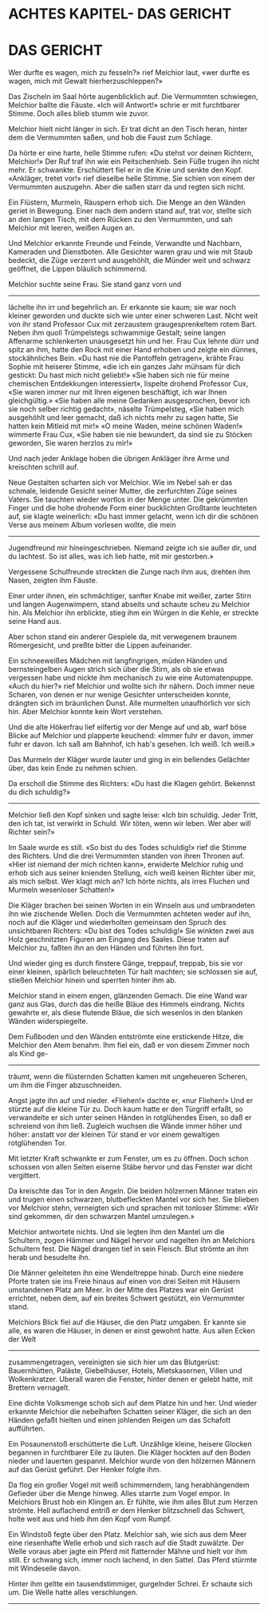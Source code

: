 # ACHTES KAPITEL- DAS GERICHT

<!-- Source: mistral OCR -->

# DAS GERICHT

Wer durfte es wagen, mich zu fesseln?» rief Melchior laut, «wer durfte es wagen, mich mit Gewalt hierherzuschleppen?»

Das Zischeln im Saal hörte augenblicklich auf. Die Vermummten schwiegen, Melchior ballte die Fäuste.
«Ich will Antwort!» schrie er mit furchtbarer Stimme. Doch alles blieb stumm wie zuvor.

Melchior hielt nicht länger in sich. Er trat dicht an den Tisch heran, hinter dem die Vermummten saßen, und hob die Faust zum Schlage.

Da hörte er eine harte, helle Stimme rufen:
«Du stehst vor deinen Richtern, Melchior!»
Der Ruf traf ihn wie ein Peitschenhieb. Sein Füße trugen ihn nicht mehr. Er schwankte. Erschüttert fiel er in die Knie und senkte den Kopf.
«Ankläger, tretet vor!» rief dieselbe helle Stimme. Sie schien von einem der Vermummten auszugehn. Aber die saßen starr da und regten sich nicht.

Ein Flüstern, Murmeln, Räuspern erhob sich. Die Menge an den Wänden geriet in Bewegung. Einer nach dem andern stand auf, trat vor, stellte sich an den langen Tisch, mit dem Rücken zu den Vermummten, und sah Melchior mit leeren, weißen Augen an.

Und Melchior erkannte Freunde und Feinde, Verwandte und Nachbarn, Kameraden und Dienstboten. Alle Gesichter waren grau und wie mit Staub bedeckt, die Züge verzerrt und ausgehöhlt, die Münder weit und schwarz geöffnet, die Lippen bläulich schimmernd.

Melchior suchte seine Frau. Sie stand ganz vorn und

---

lächelte ihn irr und begehrlich an. Er erkannte sie kaum; sie war noch kleiner geworden und duckte sich wie unter einer schweren Last. Nicht weit von ihr stand Professor Cux mit zerzaustem graugesprenkeltem rotem Bart. Neben ihm quoll Trümpelstegs schwammige Gestalt; seine langen Affenarme schlenkerten unausgesetzt hin und her. Frau Cux lehnte dürr und spitz an ihm, hatte den Rock mit einer Hand erhoben und zeigte ein dünnes, stockähnliches Bein.
«Du hast nie die Pantoffeln getragen», krähte Frau Sophie mit heiserer Stimme, «die ich ein ganzes Jahr mühsam für dich gestickt: Du hast mich nicht geliebt!»
«Sie haben sich nie für meine chemischen Entdekkungen interessiert», lispelte drohend Professor Cux, «Sie waren immer nur mit Ihren eigenen beschäftigt, ich war Ihnen gleichgültig.»
«Sie haben alle meine Gedanken ausgesprochen, bevor ich sie noch selber richtig gedacht», näselte Trümpelsteg, «Sie haben mich ausgehöhlt und leer gemacht, daß ich nichts mehr zu sagen hatte, Sie hatten kein Mitleid mit mir!»
«O meine Waden, meine schönen Waden!» wimmerte Frau Cux, «Sie haben sie nie bewundert, da sind sie zu Stöcken geworden, Sie waren herzlos zu mir!»

Und nach jeder Anklage hoben die übrigen Ankläger ihre Arme und kreischten schrill auf.

Neue Gestalten scharten sich vor Melchior. Wie im Nebel sah er das schmale, leidende Gesicht seiner Mutter, die zerfurchten Züge seines Vaters. Sie tauchten wieder wortlos in der Menge unter. Die gekrümmten Finger und die hohe drohende Form einer bucklichten Großtante leuchteten auf, sie klagte weinerlich:
«Du hast immer gelacht, wenn ich dir die schönen Verse aus meinem Album vorlesen wollte, die mein

---

Jugendfreund mir hineingeschrieben. Niemand zeigte ich sie außer dir, und du lachtest. So ist alles, was ich lieb hatte, mit mir gestorben.»

Vergessene Schulfreunde streckten die Zunge nach ihm aus, drehten ihm Nasen, zeigten ihm Fäuste.

Einer unter ihnen, ein schmächtiger, sanfter Knabe mit weißer, zarter Stirn und langen Augenwimpern, stand abseits und schaute scheu zu Melchior hin. Als Melchior ihn erblickte, stieg ihm ein Würgen in die Kehle, er streckte seine Hand aus.

Aber schon stand ein anderer Gespiele da, mit verwegenem braunem Römergesicht, und preßte bitter die Lippen aufeinander.

Ein schneeweißes Mädchen mit langfingrigen, müden Händen und bernsteingelben Augen strich sich über die Stirn, als ob sie etwas vergessen habe und nickte ihm mechanisch zu wie eine Automatenpuppe.
«Auch du hier?» rief Melchior und wollte sich ihr nähern. Doch immer neue Scharen, von denen er nur wenige Gesichter unterscheiden konnte, drängten sich im bräunlichen Dunst. Alle murmelten unaufhörlich vor sich hin. Aber Melchior konnte kein Wort verstehen.

Und die alte Hökerfrau lief eilfertig vor der Menge auf und ab, warf böse Blicke auf Melchior und plapperte keuchend:
«Immer fuhr er davon, immer fuhr er davon. Ich saß am Bahnhof, ich hab's gesehen. Ich weiß. Ich weiß.»

Das Murmeln der Kläger wurde lauter und ging in ein bellendes Gelächter über, das kein Ende zu nehmen schien.

Da erscholl die Stimme des Richters:
«Du hast die Klagen gehört. Bekennst du dich schuldig?»

---

Melchior ließ den Kopf sinken und sagte leise:
«Ich bin schuldig. Jeder Tritt, den ich tat, ist verwirkt in Schuld. Wir töten, wenn wir leben. Wer aber will Richter sein?»

Im Saale wurde es still.
«So bist du des Todes schuldig!» rief die Stimme des Richters. Und die drei Vermummten standen von ihren Thronen auf.
«Hier ist niemand der mich richten kann», erwiderte Melchior ruhig und erhob sich aus seiner knienden Stellung, «ich weiß keinen Richter über mir, als mich selbst. Wer klagt mich an? Ich hörte nichts, als irres Fluchen und Murmeln wesenloser Schatten!»

Die Kläger brachen bei seinen Worten in ein Winseln aus und umbrandeten ihn wie zischende Wellen. Doch die Vermummten achteten weder auf ihn, noch auf die Kläger und wiederholten gemeinsam den Spruch des unsichtbaren Richters:
«Du bist des Todes schuldig!»
Sie winkten zwei aus Holz geschnitzten Figuren am Eingang des Saales. Diese traten auf Melchior zu, faßten ihn an den Händen und führten ihn fort.

Und wieder ging es durch finstere Gänge, treppauf, treppab, bis sie vor einer kleinen, spärlich beleuchteten Tür halt machten; sie schlossen sie auf, stießen Melchior hinein und sperrten hinter ihm ab.

Melchior stand in einem engen, glänzenden Gemach. Die eine Wand war ganz aus Glas, durch das die heiße Bläue des Himmels eindrang. Nichts gewahrte er, als diese flutende Bläue, die sich wesenlos in den blanken Wänden widerspiegelte.

Dem Fußboden und den Wänden entströmte eine erstickende Hitze, die Melchior den Atem benahm. Ihm fiel ein, daß er von diesem Zimmer noch als Kind ge-

---

träumt, wenn die flüsternden Schatten kamen mit ungeheueren Scheren, um ihm die Finger abzuschneiden.

Angst jagte ihn auf und nieder. «Fliehen!» dachte er, «nur Fliehen!» Und er stürzte auf die kleine Tür zu. Doch kaum hatte er den Türgriff erfaßt, so verwandelte er sich unter seinen Händen in rotglühendes Eisen, so daß er schreiend von ihm ließ. Zugleich wuchsen die Wände immer höher und höher: anstatt vor der kleinen Tür stand er vor einem gewaltigen rotglühenden Tor.

Mit letzter Kraft schwankte er zum Fenster, um es zu öffnen. Doch schon schossen von allen Seiten eiserne Stäbe hervor und das Fenster war dicht vergittert.

Da kreischte das Tor in den Angeln. Die beiden hölzernen Männer traten ein und trugen einen schwarzen, blutbefleckten Mantel vor sich her. Sie blieben vor Melchior stehn, verneigten sich und sprachen mit tonloser Stimme:
«Wir sind gekommen, dir den schwarzen Mantel umzulegen.»

Melchior antwortete nichts. Und sie legten ihm den Mantel um die Schultern, zogen Hämmer und Nägel hervor und nagelten ihn an Melchiors Schultern fest. Die Nägel drangen tief in sein Fleisch. Blut strömte an ihm herab und besudelte ihn.

Die Männer geleiteten ihn eine Wendeltreppe hinab. Durch eine niedere Pforte traten sie ins Freie hinaus auf einen von drei Seiten mit Häusern umstandenen Platz am Meer. In der Mitte des Platzes war ein Gerüst errichtet, neben dem, auf ein breites Schwert gestützt, ein Vermummter stand.

Melchiors Blick fiel auf die Häuser, die den Platz umgaben. Er kannte sie alle, es waren die Häuser, in denen er einst gewohnt hatte. Aus allen Ecken der Welt

---

zusammengetragen, vereinigten sie sich hier um das Blutgerüst: Bauernhütten, Paläste, Giebelhäuser, Hotels, Mietskasernen, Villen und Wolkenkratzer. Uberall waren die Fenster, hinter denen er gelebt hatte, mit Brettern vernagelt.

Eine dichte Volksmenge schob sich auf dem Platze hin und her. Und wieder erkannte Melchior die nebelhaften Schatten seiner Kläger, die sich an den Händen gefaßt hielten und einen johlenden Reigen um das Schafott aufführten.

Ein Posaunenstoß erschütterte die Luft. Unzählige kleine, heisere Glocken begannen in furchtbarer Eile zu läuten. Die Kläger hockten auf den Boden nieder und lauerten gespannt. Melchior wurde von den hölzernen Männern auf das Gerüst geführt. Der Henker folgte ihm.

Da flog ein großer Vogel mit weiß schimmerndem, lang herabhängendem Gefieder über die Menge hinweg. Alles starrte zum Vogel empor. In Melchiors Brust hob ein Klingen an. Er fühlte, wie ihm alles Blut zum Herzen strömte. Hell auflachend entriß er dem Henker blitzschnell das Schwert, holte weit aus und hieb ihm den Kopf vom Rumpf.

Ein Windstoß fegte über den Platz. Melchior sah, wie sich aus dem Meer eine riesenhafte Welle erhob und sich rasch auf die Stadt zuwälzte. Der Welle voraus aber jagte ein Pferd mit flatternder Mähne und hielt vor ihm still. Er schwang sich, immer noch lachend, in den Sattel. Das Pferd stürmte mit Windeseile davon.

Hinter ihm geltte ein tausendstimmiger, gurgelnder Schrei. Er schaute sich um. Die Welle hatte alles verschlungen.

---
